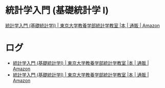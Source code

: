 統計学入門 (基礎統計学 I)
=========================

[統計学入門 (基礎統計学Ⅰ) | 東京大学教養学部統計学教室 |本 | 通販 | Amazon](https://www.amazon.co.jp/exec/obidos/ASIN/4130420658/nownabe0c-22/)

# ログ
* [統計学入門 (基礎統計学Ⅰ) | 東京大学教養学部統計学教室 |本 | 通販 | Amazon](https://www.amazon.co.jp/exec/obidos/ASIN/4130420658/nownabe0c-22/)
* [統計学入門 (基礎統計学Ⅰ) | 東京大学教養学部統計学教室 |本 | 通販 | Amazon](https://www.amazon.co.jp/exec/obidos/ASIN/4130420658/nownabe0c-22/)

